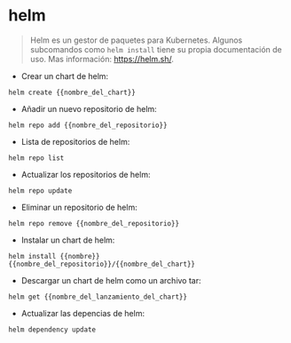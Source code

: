 # helm

> Helm es un gestor de paquetes para Kubernetes.
> Algunos subcomandos como `helm install` tiene su propia documentación de uso.
> Mas información: <https://helm.sh/>.

- Crear un chart de helm:

`helm create {{nombre_del_chart}}`

- Añadir un nuevo repositorio de helm:

`helm repo add {{nombre_del_repositorio}}`

- Lista de repositorios de helm:

`helm repo list`

- Actualizar los repositorios de helm:

`helm repo update`

- Eliminar un repositorio de helm:

`helm repo remove {{nombre_del_repositorio}}`

- Instalar un chart de helm:

`helm install {{nombre}} {{nombre_del_repositorio}}/{{nombre_del_chart}}`

- Descargar un chart de helm como un archivo tar:

`helm get {{nombre_del_lanzamiento_del_chart}}`

- Actualizar las depencias de helm:

`helm dependency update`
